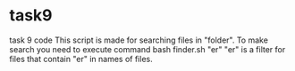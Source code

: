 # task9
task 9 code
This script is made for searching files in "folder". To make search you need to execute command 
 bash finder.sh "er" 
"er" is a filter for files that contain "er" in names of files.

